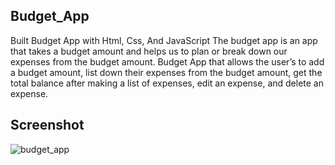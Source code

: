 ## Budget_App

Built Budget App with Html, Css, And JavaScript
The budget app is an app that takes a budget amount and helps us to plan or break down our expenses from the budget amount.
Budget App that allows the user’s to add a budget amount, list down their expenses from the budget amount, get the total balance after making a list of expenses, edit an expense, and delete an expense.

## Screenshot
![budget_app](https://user-images.githubusercontent.com/52855622/125171541-6d6a5900-e1d2-11eb-8970-f18d0aa12054.png)
